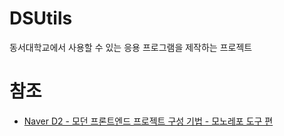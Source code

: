 # DSUtils

동서대학교에서 사용할 수 있는 응용 프로그램을 제작하는 프로젝트

# 참조

- [Naver D2 - 모던 프론트엔드 프로젝트 구성 기법 - 모노레포 도구 편](https://d2.naver.com/helloworld/7553804)

